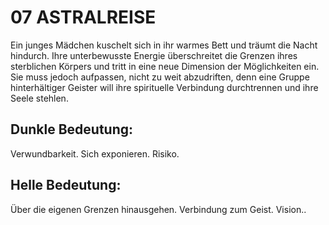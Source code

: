 # 07 ASTRALREISE

Ein junges Mädchen kuschelt sich in ihr warmes Bett und 
träumt die Nacht hindurch. Ihre unterbewusste Energie 
überschreitet die Grenzen ihres sterblichen Körpers und 
tritt in eine neue Dimension der Möglichkeiten ein. Sie 
muss jedoch aufpassen, nicht zu weit abzudriften, denn 
eine Gruppe hinterhältiger Geister will ihre spirituelle 
Verbindung durchtrennen und ihre Seele stehlen.
## Dunkle Bedeutung:
Verwundbarkeit. Sich exponieren. Risiko.
## Helle Bedeutung:
Über die eigenen Grenzen hinausgehen. Verbindung zum 
Geist. Vision..